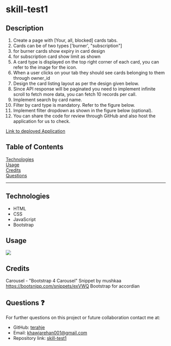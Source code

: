 # skill-test1

## Description

1. Create a page with [Your, all, blocked] cards tabs.
2. Cards can be of two types ['burner', "subscription"]
1. for burner cards show expiry in card design
2. for subscription card show limit as shown
3. A card type is displayed on the top right corner of each card, you can refer to
the image for the icon.
3. When a user clicks on your tab they should see cards belonging to them through
owner_id
4. Design the card listing layout as per the design given below.
5. Since API response will be paginated you need to implement infinite scroll to fetch
more data, you can fetch 10 records per call.
6. Implement search by card name.
7. Filter by card type is mandatory. Refer to the figure below.
8. Implement filter dropdown as shown in the figure below (optional).
9. You can share the code for review through GitHub and also host the application for
us to check.

[Link to deployed Application](https://los-angeles-mountains.netlify.app/)

## Table of Contents

[Technologies](#technologies)<br>
[Usage](#usage)<br>
[Credits](#credits)<br>
[Questions](#questions)<br>

---

## Technologies

- HTML
- CSS
- JavaScript
- Bootstrap

## Usage

![](/images/screenshot1.jpg)

## Credits

Carousel - "Bootstrap 4 Carousel" Snippet by mushkaa https://bootsnipp.com/snippets/exVWQ
Bootstrap for accordian

## Questions :question:

For further questions on this project or future collaboration contact me at:<br>

- GitHub: [terahje](https://github.com/terahje)
- Email: khawjarehan001@gmail.com
- Repository link: [skill-test1](https://github.com/terahje/skill-test1)

